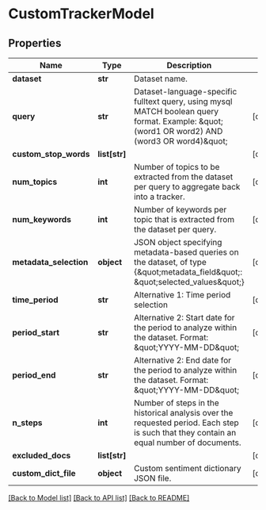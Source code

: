 # CustomTrackerModel

## Properties
Name | Type | Description | Notes
------------ | ------------- | ------------- | -------------
**dataset** | **str** | Dataset name. | 
**query** | **str** | Dataset-language-specific fulltext query, using mysql MATCH boolean query format. Example: \&quot;(word1 OR word2) AND (word3 OR word4)\&quot;  | [optional] 
**custom_stop_words** | **list[str]** |  | [optional] 
**num_topics** | **int** | Number of topics to be extracted from the dataset per query to aggregate back into a tracker. | [optional] 
**num_keywords** | **int** | Number of keywords per topic that is extracted from the dataset per query. | [optional] 
**metadata_selection** | **object** | JSON object specifying metadata-based queries on the dataset, of type {\&quot;metadata_field\&quot;: \&quot;selected_values\&quot;} | [optional] 
**time_period** | **str** | Alternative 1: Time period selection | [optional] 
**period_start** | **str** | Alternative 2: Start date for the period to analyze within the dataset. Format: \&quot;YYYY-MM-DD\&quot;  | [optional] 
**period_end** | **str** | Alternative 2: End date for the period to analyze within the dataset. Format: \&quot;YYYY-MM-DD\&quot;  | [optional] 
**n_steps** | **int** | Number of steps in the historical analysis over the requested period. Each step is such that they contain an equal number of documents. | [optional] 
**excluded_docs** | **list[str]** |  | [optional] 
**custom_dict_file** | **object** | Custom sentiment dictionary JSON file. | [optional] 

[[Back to Model list]](../README.md#documentation-for-models) [[Back to API list]](../README.md#documentation-for-api-endpoints) [[Back to README]](../README.md)


